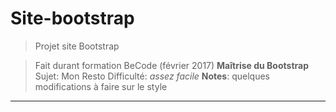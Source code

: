 # Site-bootstrap #

>Projet site Bootstrap

>Fait durant formation BeCode (février 2017)
>**Maîtrise du Bootstrap**
>Sujet: Mon Resto
>Difficulté: *assez facile*
>**Notes**: quelques modifications à faire sur le style
--------------------------------------------------

